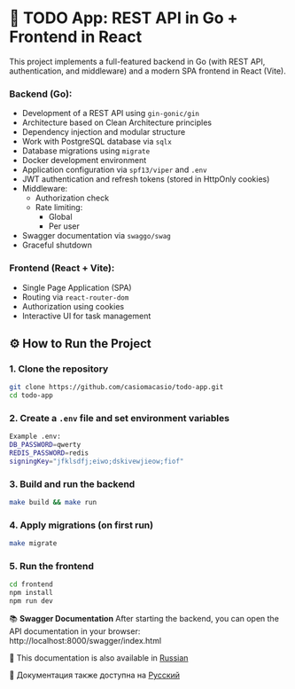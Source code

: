 # 📝 TODO App: REST API in Go + Frontend in React
This project implements a full-featured backend in Go (with REST API, authentication, and middleware) and a modern SPA frontend in React (Vite).

### Backend (Go):
- Development of a REST API using `gin-gonic/gin`
- Architecture based on Clean Architecture principles
- Dependency injection and modular structure
- Work with PostgreSQL database via `sqlx`
- Database migrations using `migrate`
- Docker development environment
- Application configuration via `spf13/viper` and `.env`
- JWT authentication and refresh tokens (stored in HttpOnly cookies)
- Middleware:
  - Authorization check
  - Rate limiting:
    - Global
    - Per user
- Swagger documentation via `swaggo/swag`
- Graceful shutdown

### Frontend (React + Vite):
- Single Page Application (SPA)
- Routing via `react-router-dom`
- Authorization using cookies
- Interactive UI for task management

## ⚙️ How to Run the Project

### 1. Clone the repository
```bash
git clone https://github.com/casiomacasio/todo-app.git
cd todo-app
```

### 2. Create a `.env` file and set environment variables
```bash
Example .env:
DB_PASSWORD=qwerty
REDIS_PASSWORD=redis
signingKey="jfklsdfj;eiwo;dskivewjieow;fiof"
```
### 3. Build and run the backend
```bash
make build && make run
```
### 4. Apply migrations (on first run)
```bash
make migrate
```
### 5. Run the frontend
```bash
cd frontend
npm install
npm run dev
```
📚 **Swagger Documentation**
After starting the backend, you can open the API documentation in your browser:
http://localhost:8000/swagger/index.html

📄 This documentation is also available in [Russian](README.md)

📄 Документация также доступна на [Русский](README.en.md)
